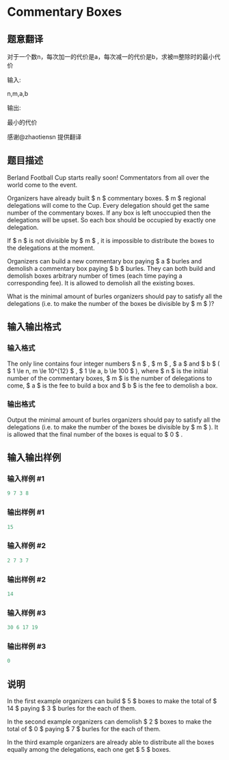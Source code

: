 # Commentary Boxes

## 题意翻译

对于一个数n，每次加一的代价是a，每次减一的代价是b，求被m整除时的最小代价

输入:

n,m,a,b

输出:

最小的代价

感谢@zhaotiensn 提供翻译

## 题目描述

Berland Football Cup starts really soon! Commentators from all over the world come to the event.

Organizers have already built $ n $ commentary boxes. $ m $ regional delegations will come to the Cup. Every delegation should get the same number of the commentary boxes. If any box is left unoccupied then the delegations will be upset. So each box should be occupied by exactly one delegation.

If $ n $ is not divisible by $ m $ , it is impossible to distribute the boxes to the delegations at the moment.

Organizers can build a new commentary box paying $ a $ burles and demolish a commentary box paying $ b $ burles. They can both build and demolish boxes arbitrary number of times (each time paying a corresponding fee). It is allowed to demolish all the existing boxes.

What is the minimal amount of burles organizers should pay to satisfy all the delegations (i.e. to make the number of the boxes be divisible by $ m $ )?

## 输入输出格式

### 输入格式

The only line contains four integer numbers $ n $ , $ m $ , $ a $ and $ b $ ( $ 1 \le n, m \le 10^{12} $ , $ 1 \le a, b \le 100 $ ), where $ n $ is the initial number of the commentary boxes, $ m $ is the number of delegations to come, $ a $ is the fee to build a box and $ b $ is the fee to demolish a box.

### 输出格式

Output the minimal amount of burles organizers should pay to satisfy all the delegations (i.e. to make the number of the boxes be divisible by $ m $ ). It is allowed that the final number of the boxes is equal to $ 0 $ .

## 输入输出样例

### 输入样例 #1

```cpp
9 7 3 8

```
### 输出样例 #1

```cpp
15

```
### 输入样例 #2

```cpp
2 7 3 7

```
### 输出样例 #2

```cpp
14

```
### 输入样例 #3

```cpp
30 6 17 19

```
### 输出样例 #3

```cpp
0

```
## 说明

In the first example organizers can build $ 5 $ boxes to make the total of $ 14 $ paying $ 3 $ burles for the each of them.

In the second example organizers can demolish $ 2 $ boxes to make the total of $ 0 $ paying $ 7 $ burles for the each of them.

In the third example organizers are already able to distribute all the boxes equally among the delegations, each one get $ 5 $ boxes.

